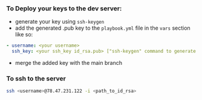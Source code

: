 ### To Deploy your keys to the dev server:

- generate your key using `ssh-keygen`
- add the generated .pub key to the `playbook.yml` file in the `vars` section like so:
~~~yaml
- username: <your username>
  ssh_key: <your ssh_key id_rsa.pub> ["ssh-keygen" command to generate one]
~~~
- merge the added key with the main branch

### To ssh to the server

~~~bash
ssh <username>@78.47.231.122 -i <path_to_id_rsa>
~~~
